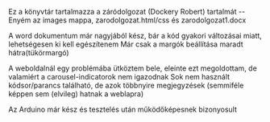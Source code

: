 Ez a könyvtár tartalmazza a záródolgozat (Dockery Robert) tartalmát
-- Enyém az images mappa, zarodolgozat.html/css és zarodolgozat1.docx

A word dokumentum már nagyjából kész, bár a kód gyakori változásai miatt, lehetségesen ki kell egészítenem
Már csak a margók beállítása maradt hátra(tükörmargó)

A weboldalnál egy problémába ütköztem bele, eleinte ezt megoldottam, de valamiért a carousel-indicatorok nem igazodnak
Sok nem használt kódsor/parancs található, de azok többnyire megjegyzések (semmiféle képpen sem (elvileg) hatnak a weblapra)

Az Arduino már kész és tesztelés után működőképesnek bizonyosult
